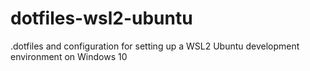 # dotfiles-wsl2-ubuntu
.dotfiles and configuration for setting up a WSL2 Ubuntu development environment on Windows 10
